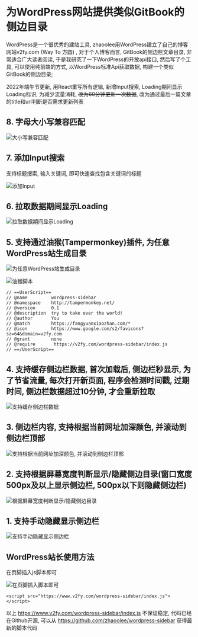 # 为WordPress网站提供类似GitBook的侧边目录


WordPress是一个很优秀的建站工具, zhaoolee用WordPress建立了自己的博客网站v2fy.com (Way To 方圆) , 对于个人博客而言, GitBook的侧边栏文章目录, 非常适合广大读者阅读, 于是我研究了一下WordPress的开放api接口, 然后写了个工具, 可以使用纯前端的方式, 以WordPress标准Api获取数据, 构建一个类似GitBook的侧边目录;

2022年端午节更新, 用React重写所有逻辑, 新增Input搜索, Loading期间显示Loading标识, 为减少流量消耗, ~~改为60分钟更新一次数据~~, 改为通过最后一篇文章的title和url判断是否需求更新列表


## 8. 字母大小写兼容匹配


![大小写兼容匹配](https://raw.githubusercontent.com/zhaoolee/wordpress-sidebar/master/README/1654335756071D8KWZe5f.png)



## 7. 添加Input搜索

支持标题搜索, 输入关键词, 即可快速查找包含关键词的标题

![添加Input](https://raw.githubusercontent.com/zhaoolee/wordpress-sidebar/master/README/16543309998301y0pxiTK.gif)



## 6. 拉取数据期间显示Loading


![拉取数据期间显示Loading](https://raw.githubusercontent.com/zhaoolee/wordpress-sidebar/master/README/1654330998962SG72j4JY.png)



## 5. 支持通过油猴(Tampermonkey)插件, 为任意WordPress站生成目录


![为任意WordPress站生成目录](https://raw.githubusercontent.com/zhaoolee/wordpress-sidebar/master/README/1653235476209R6sf5745.png)

![油猴脚本](https://raw.githubusercontent.com/zhaoolee/wordpress-sidebar/master/README/16532354820301idDbGcJ.png)

```
// ==UserScript==
// @name         wordpress-sidebar
// @namespace    http://tampermonkey.net/
// @version      0.1
// @description  try to take over the world!
// @author       You
// @match        https://fangyuanxiaozhan.com/*
// @icon         https://www.google.com/s2/favicons?sz=64&domain=v2fy.com
// @grant        none
// @require       https://v2fy.com/wordpress-sidebar/index.js
// ==/UserScript==
```


## 4. 支持缓存侧边栏数据, 首次加载后, 侧边栏秒显示, 为了节省流量, 每次打开新页面, 程序会检测时间戳, 过期时间, 侧边栏数据超过10分钟, 才会重新拉取


![支持缓存侧边栏数据](https://raw.githubusercontent.com/zhaoolee/wordpress-sidebar/master/README/1653235475702wCPhfHY4.png)

## 3. 侧边栏内容, 支持根据当前网址加深颜色, 并滚动到侧边栏顶部


![支持根据当前网址加深颜色, 并滚动到侧边栏顶部](https://raw.githubusercontent.com/zhaoolee/wordpress-sidebar/master/README/1653235468796w4K5P5sr.gif)



## 2. 支持根据屏幕宽度判断显示/隐藏侧边目录(窗口宽度500px及以上显示侧边栏, 500px以下则隐藏侧边栏)

![根据屏幕宽度判断显示/隐藏侧边目录](https://raw.githubusercontent.com/zhaoolee/wordpress-sidebar/master/README/1653235464695EZAtZcnf.gif)



## 1. 支持手动隐藏显示侧边栏

![支持手动隐藏显示侧边栏](https://raw.githubusercontent.com/zhaoolee/wordpress-sidebar/master/README/1653235463455PAsaB4sM.gif)



## WordPress站长使用方法

在页脚插入js脚本即可

![在页脚插入脚本即可](https://raw.githubusercontent.com/zhaoolee/wordpress-sidebar/master/README/1653235482363DGBBTamm.png)

```
<script src="https://www.v2fy.com/wordpress-sidebar/index.js"></script>
```

以上 https://www.v2fy.com/wordpress-sidebar/index.js  不保证稳定, 代码已经在Github开源, 可以从 https://github.com/zhaoolee/wordpress-sidebar  获得最新的脚本代码

